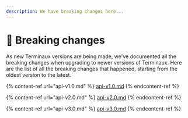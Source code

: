 ```yaml
---
description: We have breaking changes here...
---
```


# 🥛 Breaking changes

As new Terminaux versions are being made, we've documented all the breaking changes when upgrading to newer versions of Terminaux. Here are the list of all the breaking changes that happened, starting from the oldest version to the latest.

{% content-ref url="api-v1.0.md" %}
[api-v1.0.md](api-v1.0.md)
{% endcontent-ref %}

{% content-ref url="api-v2.0.md" %}
[api-v2.0.md](api-v2.0.md)
{% endcontent-ref %}

{% content-ref url="api-v3.0.md" %}
[api-v3.0.md](api-v3.0.md)
{% endcontent-ref %}
